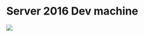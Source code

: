 # Server 2016 Dev machine


<a href="https://portal.azure.com/#create/Microsoft.Template/uri/https%3A%2F%2Fraw.githubusercontent.com%2Fjacqinthebox%2Fpresentations%2Fmaster%2Fvm-windows-dev%2Fazuredeploy.json" target="_blank">
    <img src="http://azuredeploy.net/deploybutton.png"/>
</a>

